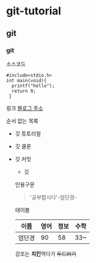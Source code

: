 # git-tutorial
## git
### git


소스코드
```
#include<stdio.h>
int main(void){
  printf("hello");
  return 0;
 }
```


링크
[블로그 주소](https://github.com/Eomdangyeong/git-tutorial/edit/master/README.md)

순서 없는 목록
* 깃 튜토리얼
* 깃 클론
* 깃 커밋
  * 깃 
  
  인용구문 
  > '공부합시다'-엄단경-
  
  테이블
  
  이름|영어|정보|수학
  ---|---|---|---|
  엄단경|90|58|33~
  
  강조는
  **치킨**먹다가 ~~두드러기~~
